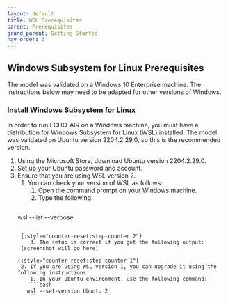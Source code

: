 ```yaml
---
layout: default
title: WSL Prerequisites
parent: Prerequisites
grand_parent: Getting Started
nav_order: 3
---
```


## Windows Subsystem for Linux Prerequisites
The model was validated on a Windows 10 Enterprise machine. The instructions below may need to be adapted for other versions of Windows.

### Install Windows Subsystem for Linux
In order to run ECHO-AIR on a Windows machine, you must have a distribution for Windows Subsystem for Linux (WSL) installed. The model was validated on Ubuntu version 2204.2.29.0, so this is the recommended version.

1. Using the Microsoft Store, download Ubuntu version 2204.2.29.0.
2. Set up your Ubuntu password and account.
3. Ensure that you are using WSL version 2.
   1. You can check your version of WSL as follows:
      1. Open the command prompt on your Windows machine.
      2. Type the following: 
      ```bash
	 wsl --list --verbose
	 ```

      {:style="counter-reset:step-counter 2"}
         3. The setup is correct if you get the following output:
      [screenshot will go here]

   {:style="counter-reset:step-counter 1"}
      2. If you are using WSL version 1, you can upgrade it using the following instructions:
         1. In your Ubuntu environment, use the following command:
         ```bash
	    wsl --set-version Ubuntu 2
	    ```
